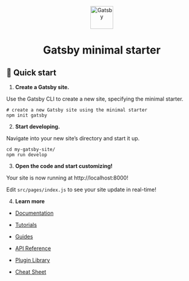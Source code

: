 <p align="center">
  <a href="https://www.gatsbyjs.com/?utm_source=starter&utm_medium=readme&utm_campaign=minimal-starter">
    <img alt="Gatsby" src="https://www.gatsbyjs.com/Gatsby-Monogram.svg" width="60" />
  </a>
</p>
<h1 align="center">
  Gatsby minimal starter
</h1>

## 🚀 Quick start

1.  **Create a Gatsby site.**

  Use the Gatsby CLI to create a new site, specifying the minimal starter.

  ```shell
  # create a new Gatsby site using the minimal starter
  npm init gatsby
  ```

2.  **Start developing.**

  Navigate into your new site’s directory and start it up.

  ```shell
  cd my-gatsby-site/
  npm run develop
  ```

3.  **Open the code and start customizing!**

  Your site is now running at http://localhost:8000!

  Edit `src/pages/index.js` to see your site update in real-time!

4.  **Learn more**

  - [Documentation](https://www.gatsbyjs.com/docs/?utm_source=starter&utm_medium=readme&utm_campaign=minimal-starter)

  - [Tutorials](https://www.gatsbyjs.com/tutorial/?utm_source=starter&utm_medium=readme&utm_campaign=minimal-starter)

  - [Guides](https://www.gatsbyjs.com/tutorial/?utm_source=starter&utm_medium=readme&utm_campaign=minimal-starter)

  - [API Reference](https://www.gatsbyjs.com/docs/api-reference/?utm_source=starter&utm_medium=readme&utm_campaign=minimal-starter)

  - [Plugin Library](https://www.gatsbyjs.com/plugins?utm_source=starter&utm_medium=readme&utm_campaign=minimal-starter)

  - [Cheat Sheet](https://www.gatsbyjs.com/docs/cheat-sheet/?utm_source=starter&utm_medium=readme&utm_campaign=minimal-starter)
